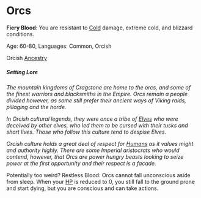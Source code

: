 # Orcs

**Fiery Blood**: You are resistant to [Cold](../../Damage%20Types/Fire.md) damage, extreme cold, and blizzard conditions.

Age: 60-80, Languages: Common, Orcish

Orcish [Ancestry](Ancestry.md)
##### Setting Lore
*The mountain kingdoms of Cragstone are home to the orcs, and some of the finest warriors and blacksmiths in the Empire. Orcs remain a people divided however, as some still prefer their ancient ways of Viking raids, pillaging and the horde.* 

*In Orcish cultural legends, they were once a tribe of [Elves](Elves.md) who were deceived by other elves, who led them to be cursed with their tusks and short lives. Those who follow this culture tend to despise Elves.* 

*Orcish culture holds a great deal of respect for [Humans](Humans.md) as it values might and authority highly. There are some Imperial aristocrats who would contend, however, that Orcs are power hungry beasts looking to seize power at the first opportunity and their respect is a facade.*

Potentially too weird? Restless Blood: Orcs cannot fall unconscious aside from sleep. When your [HP](../Derived%20Statistics/Health%20Points.md) is reduced to 0, you still fall to the ground prone and start dying, but you are conscious and can take actions.